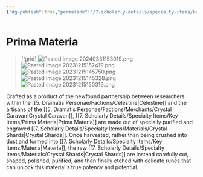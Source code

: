 ```yaml
---
{"dg-publish":true,"permalink":"/7-scholarly-details/specialty-items/key-items/prima-materia/","noteIcon":""}
---
```


# Prima Materia

>[!grid]
>![Pasted image 20240331153019.png](/img/user/x.%20Assets/Attachments/Pasted%20image%2020240331153019.png)
>![Pasted image 20231215152419.png](/img/user/x.%20Assets/Attachments/Pasted%20image%2020231215152419.png)
>![Pasted image 20231215145750.png](/img/user/x.%20Assets/Attachments/Pasted%20image%2020231215145750.png)
>![Pasted image 20231215145328.png](/img/user/x.%20Assets/Attachments/Pasted%20image%2020231215145328.png)
>![Pasted image 20231215150319.png](/img/user/x.%20Assets/Attachments/Pasted%20image%2020231215150319.png)

Crafted as a product of the newfound partnership between researchers within the [[5. Dramatis Personae/Factions/Celestine\|Celestine]] and the artisans of the [[5. Dramatis Personae/Factions/Merchants/Crystal Caravan\|Crystal Caravan]], [[7. Scholarly Details/Specialty Items/Key Items/Prima Materia\|Prima Materia]] are made out of specially purified and engraved [[7. Scholarly Details/Specialty Items/Materials/Crystal Shards\|Crystal Shards]]. Once harvested, rather than being crushed into dust and formed into [[7. Scholarly Details/Specialty Items/Key Items/Materia\|Materia]], the raw [[7. Scholarly Details/Specialty Items/Materials/Crystal Shards\|Crystal Shards]] are instead carefully cut, shaped, polished, purified, and then finally etched with delicate runes that can unlock this material's true potency and potential.  